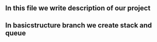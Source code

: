 ## In this file we write description of our project
## In basicstructure branch we create stack and queue 